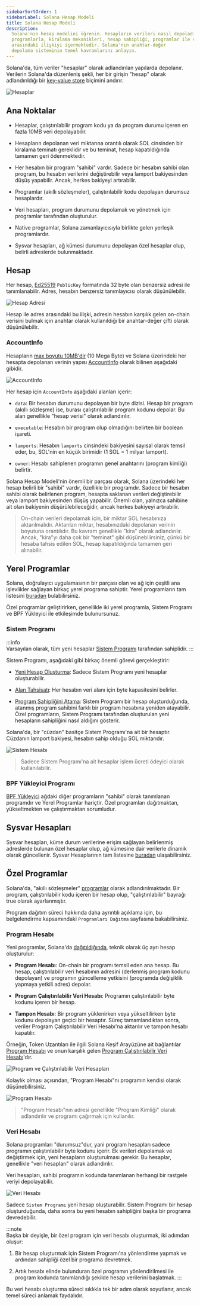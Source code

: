 ```yaml
---
sidebarSortOrder: 1
sidebarLabel: Solana Hesap Modeli
title: Solana Hesap Modeli
description:
  Solana'nın hesap modelini öğrenin. Hesapların verileri nasıl depoladığı ve
  programlarla, kiralama mekanikleri, hesap sahipliği, programlar ile veri hesapları
  arasındaki ilişkiyi içermektedir. Solana'nın anahtar-değer
  depolama sisteminin temel kavramlarını anlayın.
---
```


Solana'da, tüm veriler "hesaplar" olarak adlandırılan yapılarda depolanır. Verilerin
Solana'da düzenleniş şekli, her bir girişin "hesap" olarak adlandırıldığı bir
[key-value store](https://en.wikipedia.org/wiki/Key%E2%80%93value_database)
biçimini andırır.

![Hesaplar](../../images/solana/public/assets/docs/core/accounts/accounts.svg)

## Ana Noktalar

- Hesaplar, çalıştırılabilir program kodu ya da program durumu içeren en fazla
  10MB veri depolayabilir.
  
- Hesapların depolanan veri miktarına orantılı olarak SOL cinsinden bir kiralama
  teminatı gereklidir ve bu teminat, hesap kapatıldığında tamamen geri
  ödenmektedir.

- Her hesabın bir program "sahibi" vardır. Sadece bir hesabın sahibi olan program,
  bu hesabın verilerini değiştirebilir veya lamport bakiyesinden düşüş
  yapabilir. Ancak, herkes bakiyeyi artırabilir.

- Programlar (akıllı sözleşmeler), çalıştırılabilir kodu depolayan durumsuz
  hesaplardır.

- Veri hesapları, program durumunu depolamak ve yönetmek için programlar tarafından
  oluşturulur.

- Native programlar, Solana zamanlayıcısıyla birlikte gelen yerleşik programlardır.

- Sysvar hesapları, ağ kümesi durumunu depolayan özel hesaplar olup,
  belirli adreslerde bulunmaktadır.

## Hesap

Her hesap, [Ed25519](https://ed25519.cr.yp.to/) `PublicKey` formatında 32 byte
olan benzersiz adresi ile tanımlanabilir. Adres, hesabın benzersiz tanımlayıcısı
olarak düşünülebilir.

![Hesap Adresi](../../images/solana/public/assets/docs/core/accounts/account-address.svg)

Hesap ile adres arasındaki bu ilişki, adresin hesabın karşılık gelen on-chain
verisini bulmak için anahtar olarak kullanıldığı bir anahtar-değer çifti
olarak düşünülebilir.

### AccountInfo

Hesapların
[max boyutu 10MB'dir](https://github.com/solana-labs/solana/blob/27eff8408b7223bb3c4ab70523f8a8dca3ca6645/sdk/program/src/system_instruction.rs#L85)
(10 Mega Byte) ve Solana üzerindeki her hesapta depolanan verinin yapısı
[AccountInfo](https://github.com/solana-labs/solana/blob/27eff8408b7223bb3c4ab70523f8a8dca3ca6645/sdk/program/src/account_info.rs#L19)
olarak bilinen aşağıdaki gibidir.

![AccountInfo](../../images/solana/public/assets/docs/core/accounts/accountinfo.svg)

Her hesap için `AccountInfo` aşağıdaki alanları içerir:

- `data`: Bir hesabın durumunu depolayan bir byte dizisi. Hesap bir program
  (akıllı sözleşme) ise, burası çalıştırılabilir program kodunu depolar. Bu alan
  genellikle "hesap verisi" olarak adlandırılır.
  
- `executable`: Hesabın bir program olup olmadığını belirten bir boolean işareti.
  
- `lamports`: Hesabın `lamports` cinsindeki bakiyesini
  sayısal olarak temsil eder, bu, SOL'nin en küçük birimidir (1 SOL = 1 milyar
  lamport).
  
- `owner`: Hesabı sahiplenen programın genel anahtarını (program kimliği) belirtir.

Solana Hesap Modeli'nin önemli bir parçası olarak, Solana üzerindeki her hesap
belirli bir "sahibi" vardır, özellikle bir programdır. Sadece bir hesabın
sahibi olarak belirlenen program, hesapta saklanan verileri değiştirebilir veya
lamport bakiyesinden düşüş yapabilir. Önemli olan, yalnızca sahibine ait olan
bakiyenin düşürülebileceğidir, ancak herkes bakiyeyi artırabilir.

> On-chain verileri depolamak için, bir miktar SOL hesabınıza aktarılmalıdır. Aktarılan
> miktar, hesabınızdaki depolanan verinin boyutuna orantılıdır. Bu kavram genellikle
> "kira" olarak adlandırılır. Ancak, "kira"yı daha çok bir "teminat" gibi
> düşünebilirsiniz, çünkü bir hesaba tahsis edilen SOL, hesap kapatıldığında
> tamamen geri alınabilir.

## Yerel Programlar

Solana, doğrulayıcı uygulamasının bir parçası olan ve ağ için çeşitli ana işlevlikler
sağlayan birkaç yerel programa sahiptir. Yerel programların tam listesini
[buradan](https://docs.solanalabs.com/runtime/programs) bulabilirsiniz.

Özel programlar geliştirirken, genellikle iki yerel programla, Sistem Programı ve
BPF Yükleyici ile etkileşimde bulunursunuz.

### Sistem Programı

:::info  
Varsayılan olarak, tüm yeni hesaplar
[Sistem Programı](https://github.com/solana-labs/solana/tree/27eff8408b7223bb3c4ab70523f8a8dca3ca6645/programs/system/src)
tarafından sahiplidir.
:::

Sistem Programı, aşağıdaki gibi birkaç önemli görevi
gerçekleştirir:

- [Yeni Hesap Oluşturma](https://github.com/solana-labs/solana/blob/27eff8408b7223bb3c4ab70523f8a8dca3ca6645/programs/system/src/system_processor.rs#L145):
  Sadece Sistem Programı yeni hesaplar oluşturabilir.
  
- [Alan Tahsisatı](https://github.com/solana-labs/solana/blob/27eff8408b7223bb3c4ab70523f8a8dca3ca6645/programs/system/src/system_processor.rs#L70):
  Her hesabın veri alanı için byte kapasitesini belirler.
  
- [Program Sahipliğini Atama](https://github.com/solana-labs/solana/blob/27eff8408b7223bb3c4ab70523f8a8dca3ca6645/programs/system/src/system_processor.rs#L112):
  Sistem Programı bir hesap oluşturduğunda, atanmış program sahibini farklı bir
  program hesabına yeniden atayabilir. Özel programların, Sistem Programı tarafından
  oluşturulan yeni hesapların sahipliğini nasıl aldığını gösterir.

Solana'da, bir "cüzdan" basitçe Sistem Programı'na ait bir hesaptır. Cüzdanın
lamport bakiyesi, hesabın sahip olduğu SOL miktarıdır.

![Sistem Hesabı](../../images/solana/public/assets/docs/core/accounts/system-account.svg)

> Sadece Sistem Programı'na ait hesaplar işlem ücreti ödeyici olarak
> kullanılabilir.

### BPF Yükleyici Programı

[BPF Yükleyici](https://github.com/solana-labs/solana/tree/27eff8408b7223bb3c4ab70523f8a8dca3ca6645/programs/bpf_loader/src)
ağdaki diğer programların "sahibi" olarak tanımlanan programdır ve Yerel Programlar
hariçtir. Özel programları dağıtmaktan, yükseltmekten ve çalıştırmaktan sorumludur.

## Sysvar Hesapları

Sysvar hesapları, küme durum verilerine erişim sağlayan belirlenmiş adreslerde
bulunan özel hesaplar olup, ağ kümesine dair verilerle dinamik olarak güncellenir.
Sysvar Hesaplarının tam listesine [buradan](https://docs.solanalabs.com/runtime/sysvars) ulaşabilirsiniz.

## Özel Programlar

Solana'da, "akıllı sözleşmeler" [programlar](https://docs/core/programs.md) olarak
adlandırılmaktadır. Bir program, çalıştırılabilir kodu içeren bir hesap olup,
"çalıştırılabilir" bayrağı true olarak ayarlanmıştır.

Program dağıtım süreci hakkında daha ayrıntılı açıklama için, bu belgelendirme
kapsamındaki `Programları Dağıtma` sayfasına bakabilirsiniz.

### Program Hesabı

Yeni programlar, Solana'da
[dağıtıldığında](https://github.com/solana-labs/solana/blob/27eff8408b7223bb3c4ab70523f8a8dca3ca6645/programs/bpf_loader/src/lib.rs#L498),
teknik olarak üç ayrı hesap oluşturulur:

- **Program Hesabı**: On-chain bir programı temsil eden ana hesap. Bu hesap,
  çalıştırılabilir veri hesabının adresini (derlenmiş program kodunu depolayan)
  ve programın güncelleme yetkisini (programda değişiklik yapmaya yetkili adres)
  depolar.
  
- **Program Çalıştırılabilir Veri Hesabı**: Programın çalıştırılabilir byte kodunu
  içeren bir hesap.

- **Tampon Hesabı**: Bir program yüklenirken veya yükseltilirken byte kodunu
  depolayan geçici bir hesaptır. Süreç tamamlandıktan sonra, veriler Program
  Çalıştırılabilir Veri Hesabı'na aktarılır ve tampon hesabı kapatılır.

Örneğin, Token Uzantıları ile ilgili Solana Keşif Arayüzüne ait bağlantılar
[Program Hesabı](https://explorer.solana.com/address/TokenzQdBNbLqP5VEhdkAS6EPFLC1PHnBqCXEpPxuEb)
ve onun karşılık gelen
[Program Çalıştırılabilir Veri Hesabı](https://explorer.solana.com/address/DoU57AYuPFu2QU514RktNPG22QhApEjnKxnBcu4BHDTY)'dır.

![Program ve Çalıştırılabilir Veri Hesapları](../../images/solana/public/assets/docs/core/accounts/program-account-expanded.svg)

Kolaylık olması açısından, "Program Hesabı"nı programın kendisi olarak
düşünebilirsiniz.

![Program Hesabı](../../images/solana/public/assets/docs/core/accounts/program-account-simple.svg)

> "Program Hesabı"nın adresi genellikle "Program Kimliği" olarak adlandırılır ve
> programı çağırmak için kullanılır.

### Veri Hesabı

Solana programları "durumsuz"dur, yani program hesapları sadece programın
çalıştırılabilir byte kodunu içerir. Ek verileri depolamak ve değiştirmek için,
yeni hesapların oluşturulması gerekir. Bu hesaplar, genellikle "veri hesapları"
olarak adlandırılır.

Veri hesapları, sahibi programın kodunda tanımlanan herhangi bir rastgele veriyi
depolayabilir.

![Veri Hesabı](../../images/solana/public/assets/docs/core/accounts/data-account.svg)

Sadece `Sistem Programı` yeni hesap
oluşturabilir. Sistem Programı bir hesap oluşturduğunda, daha sonra bu yeni
hesabın sahipliğini başka bir programa devredebilir.

:::note  
Başka bir deyişle, bir özel program için veri hesabı oluşturmak, iki adımdan
oluşur:

1. Bir hesap oluşturmak için Sistem Programı'na yönlendirme yapmak ve ardından
   sahipliği özel bir programa devretmek.
   
2. Artık hesabı elinde bulunduran özel programın yönlendirilmesi ile program
   kodunda tanımlandığı şekilde hesap verilerini başlatmak.
:::

Bu veri hesabı oluşturma süreci sıklıkla tek bir adım olarak soyutlanır, ancak
temel süreci anlamak faydalıdır.